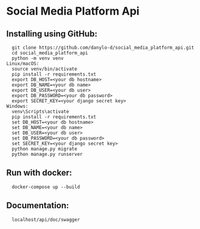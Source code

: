 # Social Media Platform Api

## Installing using GitHub:

```shell
  git clone https://github.com/danylo-d/social_media_platform_api.git
  cd social_media_platform_api
  python -m venv venv
Linux/macOS:
  source venv/bin/activate
  pip install -r requirements.txt
  export DB_HOST=<your db hostname>
  export DB_NAME=<your db name>
  export DB_USER=<your db user>
  export DB_PASSWORD=<your db password>
  export SECRET_KEY=<your django secret key>
Windows: 
  venv\Scripts\activate
  pip install -r requirements.txt
  set DB_HOST=<your db hostname>
  set DB_NAME=<your db name>
  set DB_USER=<your db user>
  set DB_PASSWORD=<your db password>
  set SECRET_KEY=<your django secret key>
  python manage.py migrate
  python manage.py runserver
```

## Run with docker:
```shell
  docker-compose up --build
```

## Documentation:
```shell
  localhost/api/doc/swagger
```
